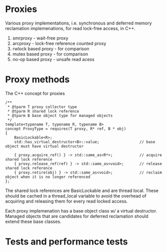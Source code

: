 # Proxies
Various proxy implementations, i.e. synchronous and deferred memory reclamation implemenations,
for read lock-free access, in C++.

1. smrproxy - wait-free proxy
2. arcproxy - lock-free reference counted proxy
3. rwlock based proxy - for comparison
4. mutex based proxy - for comparison
5. no-op based proxy - unsafe read acess

# Proxy methods
The C++ concept for proxies

```
/**
 * @tparm T proxy collector type
 * @tparm R shared lock reference
 * @tparm B base object type for managed objects
 */
template<typename T, typename R, typename B>
concept ProxyType = requires(T proxy, R* ref, B * obj) 
{
    BasicLockable<R>;
    std::has_virtual_destructor<B>::value;                  // base object must have virtual destructor

    { proxy.acquire_ref() } -> std::same_as<R*>;            // acquire shared lock reference
    { proxy.release_ref(ref) } -> std::same_as<void>;       // release shared lock reference
    { proxy.retire(obj) } -> std::same_as<void>;            // reclaim object when it is no longer referenced
};
```

The shared lock references are BasicLockable and are thread local.
These should be cached in a thread_local variable to avoid the
overhead of acquiring and releasing them for every read locked
access.

Each proxy implemenation has a base object class w/ a virtual
destructor.  Managed objects that are candidates for deferred
reclamation should extend these base classes.

# Tests and performance tests

